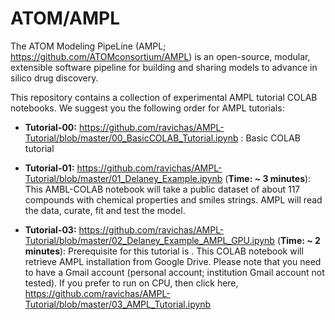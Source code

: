 # ATOM/AMPL

The ATOM Modeling PipeLine (AMPL; https://github.com/ATOMconsortium/AMPL) is an open-source, modular, extensible software pipeline for building and sharing models to advance in silico drug discovery.

This repository contains a collection of experimental AMPL tutorial COLAB notebooks. We suggest you the following order for AMPL tutorials:

* **Tutorial-00:** https://github.com/ravichas/AMPL-Tutorial/blob/master/00_BasicCOLAB_Tutorial.ipynb : Basic COLAB tutorial

* **Tutorial-01:** https://github.com/ravichas/AMPL-Tutorial/blob/master/01_Delaney_Example.ipynb (**Time: ~ 3 minutes**): This AMBL-COLAB notebook will take a public dataset of about 117 compounds with chemical properties and smiles strings. AMPL will read the data, curate, fit and test the model. 

* **Tutorial-03:** https://github.com/ravichas/AMPL-Tutorial/blob/master/02_Delaney_Example_AMPL_GPU.ipynb (**Time: ~ 2 minutes**): Prerequisite for this tutorial is . This COLAB notebook will retrieve AMPL installation from Google Drive. Please note that you need to have a Gmail account (personal account; institution Gmail account not tested). If you prefer to run on CPU, then click here, https://github.com/ravichas/AMPL-Tutorial/blob/master/03_AMPL_Tutorial.ipynb


